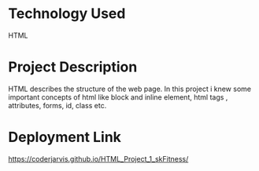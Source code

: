 # Technology Used
HTML
# Project Description
HTML describes the structure of the web page. In this project i knew some important concepts of html like block and inline element, html tags , attributes, forms, id, class etc.
# Deployment Link
https://coderjarvis.github.io/HTML_Project_1_skFitness/
